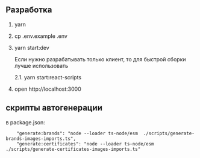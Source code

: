 ## Разработка
1. yarn
2. cp .env.example .env
2. yarn start:dev

    Если нужно разрабатывать только клиент, то для быстрой сборки лучше использовать 

    2.1. yarn start:react-scripts

3. open http://localhost:3000

## скрипты автогенерации
в package.json:
```
    "generate:brands": "node --loader ts-node/esm  ./scripts/generate-brands-images-imports.ts",
    "generate:certificates": "node --loader ts-node/esm  ./scripts/generate-certificates-images-imports.ts"
```